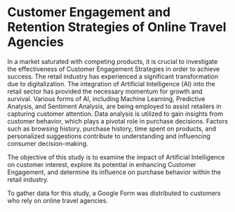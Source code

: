 # Customer Engagement and Retention Strategies of Online Travel Agencies


In a market saturated with competing products, it is crucial to investigate the effectiveness of Customer Engagement Strategies in order to achieve success. The retail industry has experienced a significant transformation due to digitalization. The integration of Artificial Intelligence (AI) into the retail sector has provided the necessary momentum for growth and survival. Various forms of AI, including Machine Learning, Predictive Analysis, and Sentiment Analysis, are being employed to assist retailers in capturing customer attention. Data analysis is utilized to gain insights from customer behavior, which plays a pivotal role in purchase decisions. Factors such as browsing history, purchase history, time spent on products, and personalized suggestions contribute to understanding and influencing consumer decision-making.

The objective of this study is to examine the impact of Artificial Intelligence on customer interest, explore its potential in enhancing Customer Engagement, and determine its influence on purchase behavior within the retail industry.

To gather data for this study, a Google Form was distributed to customers who rely on online travel agencies.
